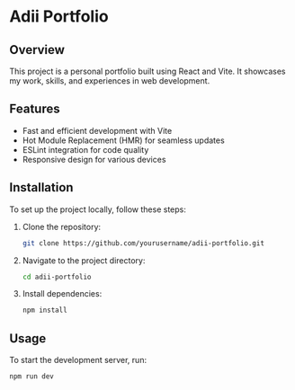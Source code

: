 # Adii Portfolio

## Overview

This project is a personal portfolio built using React and Vite. It showcases my work, skills, and experiences in web development.

## Features

- Fast and efficient development with Vite
- Hot Module Replacement (HMR) for seamless updates
- ESLint integration for code quality
- Responsive design for various devices

## Installation

To set up the project locally, follow these steps:

1. Clone the repository:

    ```bash
    git clone https://github.com/yourusername/adii-portfolio.git
    ```

2. Navigate to the project directory:

    ```bash
    cd adii-portfolio
    ```

3. Install dependencies:

    ```bash
    npm install
    ```

## Usage

To start the development server, run:

```bash
npm run dev
```
